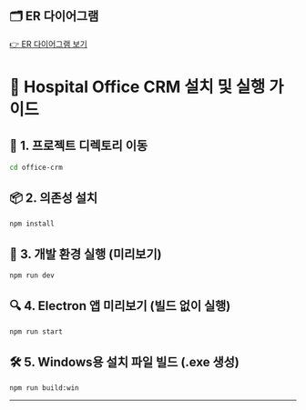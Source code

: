 ## 🗂 ER 다이어그램
[👉 ER 다이어그램 보기](https://dbdiagram.io/d/686b97eff413ba35089a79d1)

# 🏥 Hospital Office CRM 설치 및 실행 가이드

## 📁 1. 프로젝트 디렉토리 이동
```bash
cd office-crm
```

## 📦 2. 의존성 설치
```bash
npm install
```

## 🚀 3. 개발 환경 실행 (미리보기)
```bash
npm run dev
```

## 🔍 4. Electron 앱 미리보기 (빌드 없이 실행)
```bash
npm run start
```

## 🛠️ 5. Windows용 설치 파일 빌드 (.exe 생성)
```bash
npm run build:win
```

---
